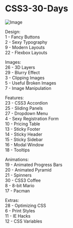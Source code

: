 # CSS3-30-Days

![Image](theme_styles/img/CSS30_Logo.png)

Design:  
1 - Fancy Buttons  
2 - Sexy Typography  
9 - Modern Layouts  
22 - Flexbox Layouts  
  
Images:  
26 - 3D Layers  
29 - Blurry Effect  
3 - Clipping Images  
5 - Useful Broken Images  
7 - Image Manipulation  
  
Features:  
23 - CSS3 Accordion  
25 - Sliding Panels  
27 - Dropdown Menu  
4 - Sexy Registration Form  
10 - Pricing Table  
13 - Sticky Footer  
14 - Sticky Header  
15 - Sticky Sidebar  
16 - Modal Window  
18 - Tooltips  
  
Animations:  
19 - Animated Progress Bars  
20 - Animated Pyramid  
21 - Spinners  
30 - CSS3 Coffee  
8 - 8-bit Mario  
17 - Pacman  
  
Extras:  
28 - Optimizing CSS  
6 - Print Styles  
11 - IE Hacks  
12 - CSS Variables  
  
